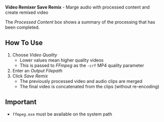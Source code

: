 **Video Remixer Save Remix** - Marge audio with processed content and create remixed video

The _Processed Content_ box shows a summary of the processing that has been completed.

## How To Use
1. Choose _Video Quality_
    - Lower values mean higher quality videos
    - This is passed to _FFmpeg_ as the `-crf` MP4 quality parameter
1. Enter an _Output Filepath_
1. Click _Save Remix_
    - The previously processed video and audio clips are merged
    - The final video is concatenated from the clips (without re-encoding)

## Important
- `ffmpeg.exe` must be available on the system path

